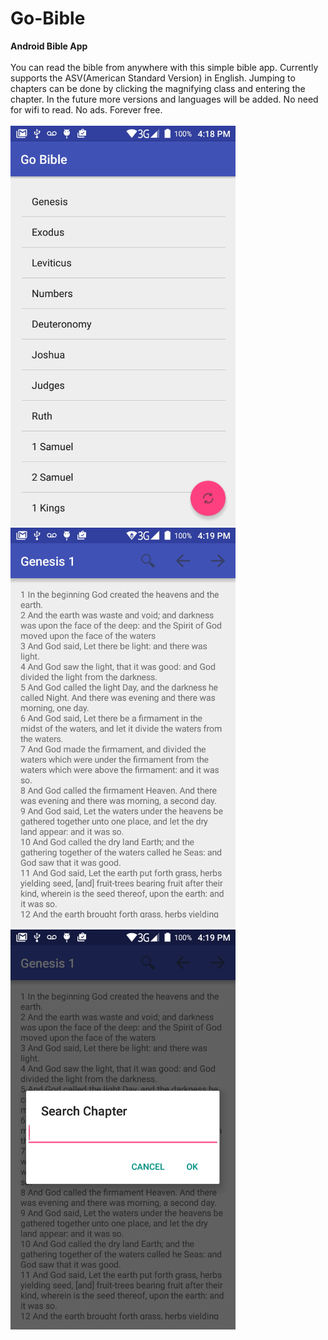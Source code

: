 # Go-Bible
<b>Android Bible App</b><br>
<br>You can read the bible from anywhere with this simple bible app. Currently supports the ASV(American Standard Version) in English. 
Jumping to chapters can be done by clicking the magnifying class and entering the chapter. 
In the future more versions and languages will be added. No need for wifi to read. No ads. Forever free.<br><br>
<img src="/img/homeBible.png"  width="360" height="640" />
<img src="/img/readChapter.png"  width="360" height="640" />
<img src="/img/searchChapter.png"  width="360" height="640" />

